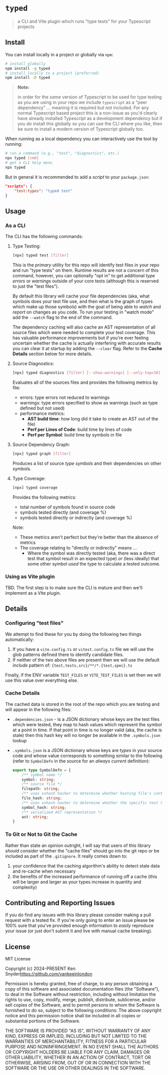 # `typed`

> a CLI and Vite plugin which runs "type tests" for your Typescript projects

## Install

You can install locally in a project or globally via `npm`:

```sh
# install globally
npm install -g typed
# install locally to a project (preferred)
npm install -D typed
```

> **Note:**
>
> in order for the _same_ version of Typescript to be used for type testing as you are using in your repo we include `typescript` as a "peer dependency" ... meaning it is required but not included. For any normal Typescript based project this is a non-issue as you'd clearly have already installed Typescript as a development dependency but if you _do_ install this globally so you can use the CLI where you like, then be sure to install a modern version of Typescript globally too.

When running as a local dependency you can interactively use the tool by running:

```sh
# run a command (e.g., "test", "diagnostics", etc.)
npx typed [cmd]
# get a CLI help menu
npx typed
```

But in general it is recommended to add a _script_ to your `package.json`:

```json
"scripts": {
    "test:types": "typed test"
}
```

## Usage

### As a CLI

The CLI has the following commands:

1. Type Testing:

    ```sh
    [npx] typed test [filter]
    ```

    This is the _primary_ utility for this repo will identify test files in your repo and run "type tests" on them. Runtime results are not a concern of this command, however, you can optionally "opt in" to get additional _type errors_ or _warnings_ outside of your core tests (although this is reserved to just the "test files").

    By default this library will cache your file dependencies (aka, what symbols does your test file use, and then what is the graph of types which make up those symbols) with the goal of being able to _watch_ and _report_ on changes as you code. To run your testing in "watch mode" add the `--watch` flag to the end of the command.

    The dependency caching will also cache an AST representation of all source files which were needed to complete your test coverage. This has valuable performance improvements but if you're ever feeling uncertain whether the cache is actually interfering with accurate results you can clear it at startup by adding the `--clear` flag. Refer to the **Cache Details** section below for more details.


2. Source Diagnostics:

    ```sh
    [npx] typed diagnostics [filter] [--show-warnings] [--only-top=10]
    ```

    Evaluates all of the sources files and provides the following metrics by file:

    - errors: type errors not reduced to warnings
    - warnings: type errors specified to show as warnings (such as type defined but not used)
    - performance metrics:
        - **AST build time**:  how long did it take to create an AST out of the file)
        - **Perf per Lines of Code**: build time by lines of code
        - **Perf per Symbol**: build time by symbols in file

3. Source Dependency Graph:

    ```sh
    [npx] typed graph [filter] 
    ```

    Produces a list of source _type symbols_ and their dependencies on other symbols.

4. Type Coverage:

    ```sh
    [npx] typed coverage
    ```

    Provides the following metrics:

    - total number of symbols found in source code
    - symbols tested directly (and coverage %)
    - symbols tested directly or indirectly (and coverage %)
  
    Note:
    - These metrics aren't perfect but they're better than the absence of metrics
    - The coverage relating to "directly or indirectly" means ...
      - Where the symbol was directly tested (aka, there was a direct test that symbol result in an expected type) _or_ (less ideally) that some other symbol _used_ the type to calculate a tested outcome.


### Using as Vite plugin

TBD. The first step is to make sure the CLI is mature and then we'll implement as a Vite plugin.


## Details

### Configuring "test files"

We attempt to find these for you by doing the following two things automatically:

1. If you have a `vite.config.ts` or `vitest.config.ts` file we will use the glob patterns defined there to identify candidate files.
2. If neither of the two above files are present then we will use the default _include_ pattern of: `{test,tests,src}/**/*.{test,spec}.ts`

Finally, if the ENV variable `TEST_FILES` or `VITE_TEST_FILES` is set then we will use this value over everything else.

### Cache Details

The cached data is stored in the root of the repo which you are testing and will appear in the following files:

- `.dependencies.json` - is a JSON dictionary whose keys are the test files which were tested, they map to hash values which represent the symbol at a point in time. If that point in time is no longer valid (aka, the cache is stale) then this hash key will no longer be available in the `.symbols.json` lookup
- `.symbols.json` is a JSON dictionary whose keys are _types_ in your source code and whose value corresponds to something similar to the following (refer to `SymbolDefn` in the source for an _always current_ definition): 

  ```ts
  export type SymbolDefn = {
      /** symbol name */
      symbol: string;
      /** source file */
      filepath: string;
      /** uses xxhash hasher to determine whether hosting file's contents have changed */
      file_hash: string;
      /** uses xxhash hasher to determine whether the specific text representing the symbol has changed */
      symbol_hash: string;
      /** serialized AST representation */
      ast: string;
  }
  ```

### To Git or Not to Git the Cache

Rather than state an opinion outright, I will say that users of this library _should consider_ whether the "cache files" should go into the git repo or be included as part of the `.gitignore`. It really comes down to:

1.  your confidence that the caching algorithm's ability to detect stale data and re-cache when necessary
2.  the benefits of the increased performance of running off a cache (this will be larger and larger as your types increase in quantity and complexity)


## Contributing and Reporting Issues

If you do find any issues with this library please consider making a pull request with a tested fix. If you're only going to enter an issue please be 100% sure that you've provided enough information to _easily_ reproduce your issue (or just don't submit it and live with manual cache breaking).


## License

MIT License

Copyright (c) 2024-PRESENT Ken Snyder<https://github.com/yankeeinlondon>

Permission is hereby granted, free of charge, to any person obtaining a copy
of this software and associated documentation files (the "Software"), to deal
in the Software without restriction, including without limitation the rights
to use, copy, modify, merge, publish, distribute, sublicense, and/or sell
copies of the Software, and to permit persons to whom the Software is
furnished to do so, subject to the following conditions:
The above copyright notice and this permission notice shall be included in all
copies or substantial portions of the Software.

THE SOFTWARE IS PROVIDED "AS IS", WITHOUT WARRANTY OF ANY KIND, EXPRESS OR
IMPLIED, INCLUDING BUT NOT LIMITED TO THE WARRANTIES OF MERCHANTABILITY,
FITNESS FOR A PARTICULAR PURPOSE AND NONINFRINGEMENT. IN NO EVENT SHALL THE
AUTHORS OR COPYRIGHT HOLDERS BE LIABLE FOR ANY CLAIM, DAMAGES OR OTHER
LIABILITY, WHETHER IN AN ACTION OF CONTRACT, TORT OR OTHERWISE, ARISING FROM,
OUT OF OR IN CONNECTION WITH THE SOFTWARE OR THE USE OR OTHER DEALINGS IN THE
SOFTWARE.
